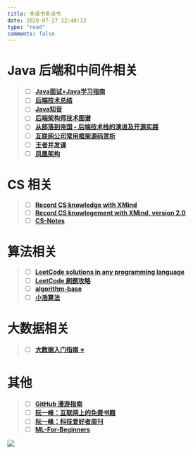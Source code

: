 ```yaml
---
title: 多读书多读书
date: 2020-07-27 22:40:13
type: "read"
comments: false
---
```


# Java 后端和中间件相关

> - [ ] [**Java面试+Java学习指南**](https://github.com/AobingJava/JavaFamily)
> - [ ] [**后端技术总结**](http://notfound9.github.io/interviewGuide/#/)
> - [ ] [**Java知音**](https://www.javazhiyin.com/topics)
> - [ ] [**后端架构师技术图谱**](https://github.com/xingshaocheng/architect-awesome)
> - [ ] [**从部落到帝国 - 后端技术栈的演进及开源实践**](https://coderxing.gitbooks.io/architecture-evolution/content/)
> - [ ] [**互联网公司常用框架源码赏析**](https://schunter.netlify.app/#/)
> - [ ] [**王者并发课**](https://juejin.cn/post/6967277362455150628)
> - [ ] [**凤凰架构**](https://icyfenix.cn/)
>


# CS 相关
>- [ ] [**Record CS knowledge with XMind**](https://github.com/SmartKeyerror/ZeroMind)
>- [ ] [**Record CS knowlegement with XMind, version 2.0**](https://github.com/SmartKeyerror/Psyduck)
>- [ ] [**CS-Notes**](https://github.com/CyC2018/CS-Notes)

# 算法相关

> - [ ] [**LeetCode solutions in any programming language**](https://lc.netlify.app/#/)
> - [ ] [**LeetCode 刷题攻略**](https://github.com/youngyangyang04/leetcode-master)
> - [ ] [**algorithm-base**](https://github.com/chefyuan/algorithm-base)
> - [ ] [**小浩算法**](https://www.geekxh.com/)

# 大数据相关

> - [ ] [**大数据入门指南 ⭐**](https://github.com/heibaiying/BigData-Notes)

# 其他

> - [ ] [**GitHub 漫游指南**](https://github.phodal.com/)
> - [ ] [**阮一峰：互联网上的免费书籍**](https://github.com/ruanyf/free-books)
> - [ ] [**阮一峰：科技爱好者周刊**](https://github.com/ruanyf/weekly)
> - [ ] [**ML-For-Beginners**](https://github.com/microsoft/ML-For-Beginners)



![](https://fabian.oss-cn-hangzhou.aliyuncs.com/img/629c1bb62130cd93ad65fd5a5371706.jpg)
